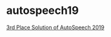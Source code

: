 # autospeech19

[3rd Place Solution of AutoSpeech 2019](https://speakerdeck.com/yohrn/3rd-place-solution-of-autospeech-2019)
